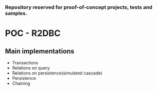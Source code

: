### Repository reserved for proof-of-concept projects, tests and samples.

# POC - R2DBC

## Main implementations

- Transactions
- Relations on query
- Relations on persistence(simulated cascade)
- Persistence
- Chaining